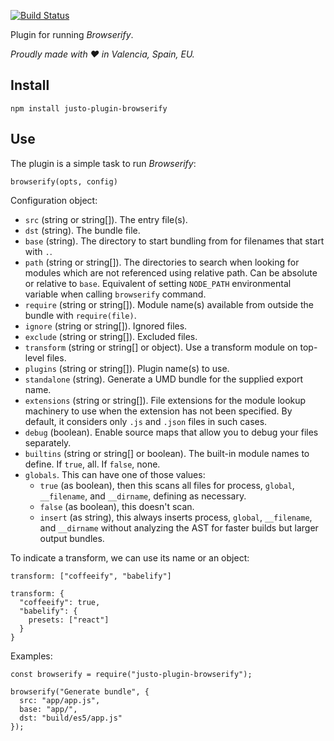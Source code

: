 [![Build Status](https://travis-ci.org/justojsp/justo-plugin-browserify.svg)](https://travis-ci.org/justojsp/justo-plugin-browserify)

Plugin for running *Browserify*.

*Proudly made with ♥ in Valencia, Spain, EU.*

## Install

```
npm install justo-plugin-browserify
```

## Use

The plugin is a simple task to run *Browserify*:

```
browserify(opts, config)
```

Configuration object:

- `src` (string or string[]). The entry file(s).
- `dst` (string). The bundle file.
- `base` (string). The directory to start bundling from for filenames that start with `.`.
- `path` (string or string[]). The directories to search when looking for modules which are not referenced using relative path.
   Can be absolute or relative to `base`. Equivalent of setting `NODE_PATH` environmental variable when calling `browserify` command.
- `require` (string or string[]). Module name(s) available from outside the bundle with `require(file)`.
- `ignore` (string or string[]). Ignored files.
- `exclude` (string or string[]). Excluded files.
- `transform` (string or string[] or object). Use a transform module on top-level files.
- `plugins` (string or string[]). Plugin name(s) to use.
- `standalone` (string). Generate a UMD bundle for the supplied export name.
- `extensions` (string or string[]). File extensions for the module lookup machinery to use when the extension has not been specified.
  By default, it considers only `.js` and `.json` files in such cases.
- `debug` (boolean). Enable source maps that allow you to debug your files separately.
- `builtins` (string or string[] or boolean). The built-in module names to define. If `true`, all. If `false`, none.
- `globals`. This can have one of those values:
  - `true` (as boolean), then this scans all files for process, `global`, `__filename`, and `__dirname`, defining as necessary.
  - `false` (as boolean), this doesn't scan.
  - `insert` (as string), this always inserts process, `global`, `__filename`, and `__dirname` without analyzing the AST for faster builds but larger output bundles.

To indicate a transform, we can use its name or an object:

```
transform: ["coffeeify", "babelify"]

transform: {
  "coffeeify": true,
  "babelify": {
    presets: ["react"]
  }
}
```

Examples:

```
const browserify = require("justo-plugin-browserify");

browserify("Generate bundle", {
  src: "app/app.js",
  base: "app/",
  dst: "build/es5/app.js"
});
```
